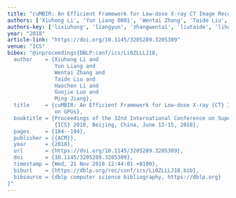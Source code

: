 ```yaml
---
title: "cuMBIR: An Efficient Framework for Low-dose X-ray CT Image Reconstruction on GPUs"
authors: ['Xiuhong Li', 'Yun Liang 0001', 'Wentai Zhang', 'Taide Liu', 'Haochen Li', 'Guojie Luo', 'Ming Jiang 0001']
authors-key: ['lixiuhong', 'liangyun', 'zhangwentai', 'liutaide', 'lihaochen', 'luoguojie', 'jiangming']
year: "2018"
article-link: "https://doi.org/10.1145/3205289.3205309"
venue: "ICS"
bibex: "@inproceedings{DBLP:conf/ics/Li0ZLLLJ18,
  author    = {Xiuhong Li and
               Yun Liang and
               Wentai Zhang and
               Taide Liu and
               Haochen Li and
               Guojie Luo and
               Ming Jiang},
  title     = {cuMBIR: An Efficient Framework for Low-dose X-ray {CT} Image Reconstruction
               on GPUs},
  booktitle = {Proceedings of the 32nd International Conference on Supercomputing,
               {ICS} 2018, Beijing, China, June 12-15, 2018},
  pages     = {184--194},
  publisher = {{ACM}},
  year      = {2018},
  url       = {https://doi.org/10.1145/3205289.3205309},
  doi       = {10.1145/3205289.3205309},
  timestamp = {Wed, 21 Nov 2018 12:44:01 +0100},
  biburl    = {https://dblp.org/rec/conf/ics/Li0ZLLLJ18.bib},
  bibsource = {dblp computer science bibliography, https://dblp.org}
}"
---
```

